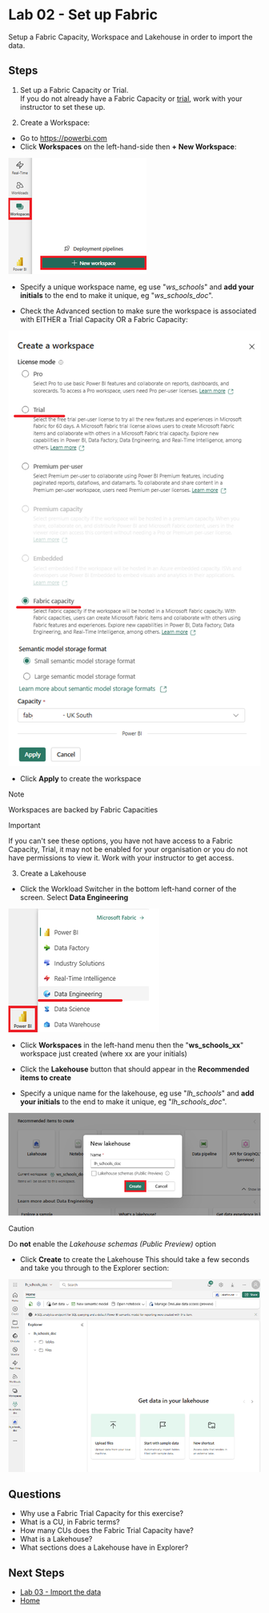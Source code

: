 # Lab 02 - Set up Fabric
Setup a Fabric Capacity, Workspace and Lakehouse in order to import the data.


## Steps

1.  Set up a Fabric Capacity or Trial.  
If you do not already have a Fabric Capacity or [trial](https://learn.microsoft.com/en-us/fabric/get-started/fabric-trial), work with your instructor to set these up.

2.  Create a Workspace:
- Go to https://powerbi.com
- Click **Workspaces** on the left-hand-side then **+ New Workspace**:

![Create New Workspace](images/create-new-workspace.png)

- Specify a unique workspace name, eg use "*ws_schools*" and **add your initials** to the end to make it unique, eg "*ws_schools_doc*".

- Check the Advanced section to make sure the workspace is associated with EITHER a Trial Capacity OR a Fabric Capacity:

![Create New Workspace](images/capacity-or-trial.png)

- Click **Apply** to create the workspace

> [!NOTE]
> Workspaces are backed by Fabric Capacities

> [!IMPORTANT]
> If you can't see these options, you have not have access to a Fabric Capacity, Trial, it may not be enabled for your organisation or you do not have permissions to view it.  Work with your instructor to get access.

3. Create a Lakehouse
- Click the Workload Switcher in the bottom left-hand corner of the screen.  Select **Data Engineering**

![Create New Workspace](images/workload-selector.png)

- Click **Workspaces** in the left-hand menu then the  "**ws_schools_xx**" workspace just created (where xx are your initials)

- Click the **Lakehouse** button that should appear in the **Recommended items to create**
- Specify a unique name for the lakehouse, eg use "*lh_schools*" and **add your initials** to the end to make it unique, eg "*lh_schools_doc*".

![Create Lakehouse](images/create-lakehouse.png)

> [!CAUTION]
> Do **not** enable the *Lakehouse schemas (Public Preview)* option

- Click **Create** to create the Lakehouse
This should take a few seconds and take you through to the Explorer section:

![Lakehouse Explorer](images/lakehouse-explorer.png)

## Questions
- Why use a Fabric Trial Capacity for this exercise?
- What is a CU, in Fabric terms?
- How many CUs does the Fabric Trial Capacity have?
- What is a Lakehouse?
- What sections does a Lakehouse have in Explorer?

## Next Steps
- [Lab 03 - Import the data](labs/lab03/lab03.md)
- [Home](README.md)
